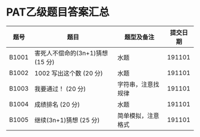# PAT乙级题目答案汇总
题号|题目|题型及备注|提交日期|
-----|-----|-----|-----|
B1001|害死人不偿命的(3n+1)猜想 (15 分)|水题|191101|
B1002|1002 写出这个数 (20 分)|水题|191101|
B1003|我要通过！ (20 分)|字符串，注意找规律|191101|
B1004|成绩排名 (20 分)|水题|191101|
B1005|继续(3n+1)猜想 (25 分)|简单模拟，注意格式|191101|
